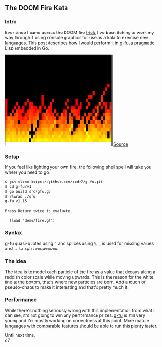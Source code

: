 ## The DOOM Fire Kata

### Intro
Ever since I came across the DOOM fire [trick](https://fabiensanglard.net/doom_fire_psx/), I've been itching to work my way through it using console graphics for use as a kata to exercise new languages. This post describes how I would perform it in [g-fu](https://github.com/codr7/g-fu/tree/master/v1), a pragmatic Lisp embedded in Go.

![Fire](fire.gif)
[Source](https://github.com/codr7/g-fu/blob/master/v1/demo/fire.gf)

### Setup
If you feel like lighting your own fire, the following shell spell will take you where you need to go.

```
$ git clone https://github.com/codr7/g-fu.git
$ cd g-fu/v1
$ go build src/gfu.go
$ rlwrap ./gfu
g-fu v1.15

Press Return twice to evaluate.

  (load "demo/fire.gf")
```

### Syntax
g-fu quasi-quotes using `'` and splices using `%`, `_` is used for missing values and `..` to splat sequences.

### The Idea
The idea is to model each particle of the fire as a value that decays along a reddish color scale while moving upwards. This is the reason for the white line at the bottom, that's where new particles are born. Add a touch of pseudo-chaos to make it interesting and that's pretty much it.

### Performance
While there's nothing seriously wrong with this implementation from what I can see, it's not going to win any performance prizes. [g-fu](https://github.com/codr7/g-fu/tree/master/v1) is still very young and I'm mostly working on correctness at this point. More mature languages with comparable features should be able to run this plenty faster.

Until next time,<br/>
c7